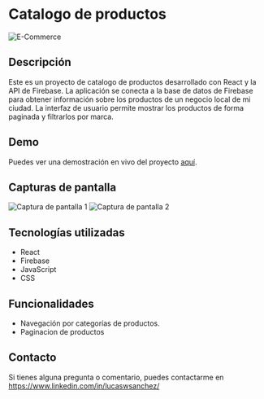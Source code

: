 # Catalogo de productos

![E-Commerce](/src/assets/images/screenshot1.png)

## Descripción
Este es un proyecto de catalogo de productos desarrollado con React y la API de Firebase. La aplicación se conecta a la base de datos de Firebase para obtener información sobre los productos de un negocio local de mi ciudad. La interfaz de usuario permite mostrar los productos de forma paginada y filtrarlos por marca.

## Demo
Puedes ver una demostración en vivo del proyecto [aquí](https://yuh-website.netlify.app/).

## Capturas de pantalla
![Captura de pantalla 1](/src/assets/images/screenshot2.png)
![Captura de pantalla 2](/src/assets/images/screenshot3.png)

## Tecnologías utilizadas
- React
- Firebase
- JavaScript
- CSS

## Funcionalidades
- Navegación por categorías de productos.
- Paginacion de productos

## Contacto
Si tienes alguna pregunta o comentario, puedes contactarme en https://www.linkedin.com/in/lucaswsanchez/

